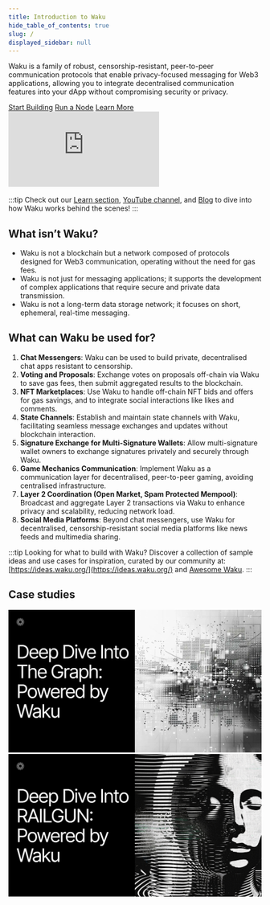 ```yaml
---
title: Introduction to Waku
hide_table_of_contents: true
slug: /
displayed_sidebar: null
---
```


Waku is a family of robust, censorship-resistant, peer-to-peer communication protocols that enable privacy-focused messaging for Web3 applications, allowing you to integrate decentralised communication features into your dApp without compromising security or privacy.

<div class="cta-buttons">
  <a href="/build/javascript/" class="button button--primary">Start Building</a>
  <a href="/run-node/" class="button button--primary">Run a Node</a>
  <a href="/learn/" class="button button--primary">Learn More</a>
</div>



<div class="video-container">
  <iframe class="yt-video" src="https://www.youtube.com/embed/nIWx5Vp_Qxk" title="Waku Tutorial 001: Introduction to Waku" frameborder="0" allow="accelerometer; autoplay; clipboard-write; encrypted-media; gyroscope; picture-in-picture; web-share" allowfullscreen></iframe>
</div>

:::tip
Check out our [Learn section](/learn/), [YouTube channel](https://www.youtube.com/@wakuorg), and [Blog](https://blog.waku.org/) to dive into how Waku works behind the scenes!
:::

## What isn’t Waku?

- Waku is not a blockchain but a network composed of protocols designed for Web3 communication, operating without the need for gas fees.
- Waku is not just for messaging applications; it supports the development of complex applications that require secure and private data transmission.
- Waku is not a long-term data storage network; it focuses on short, ephemeral, real-time messaging.

## What can Waku be used for?

1. **Chat Messengers**: Waku can be used to build private, decentralised chat apps resistant to censorship.
2. **Voting and Proposals**: Exchange votes on proposals off-chain via Waku to save gas fees, then submit aggregated results to the blockchain.
3. **NFT Marketplaces**: Use Waku to handle off-chain NFT bids and offers for gas savings, and to integrate social interactions like likes and comments.
4. **State Channels**: Establish and maintain state channels with Waku, facilitating seamless message exchanges and updates without blockchain interaction.
5. **Signature Exchange for Multi-Signature Wallets**: Allow multi-signature wallet owners to exchange signatures privately and securely through Waku.
6. **Game Mechanics Communication**: Implement Waku as a communication layer for decentralised, peer-to-peer gaming, avoiding centralised infrastructure.
7. **Layer 2 Coordination (Open Market, Spam Protected Mempool)**: Broadcast and aggregate Layer 2 transactions via Waku to enhance privacy and scalability, reducing network load.
8. **Social Media Platforms**: Beyond chat messengers, use Waku for decentralised, censorship-resistant social media platforms like news feeds and multimedia sharing.

:::tip
Looking for what to build with Waku? Discover a collection of sample ideas and use cases for inspiration, curated by our community at: [https://ideas.waku.org/](https://ideas.waku.org/) and [Awesome Waku](https://github.com/waku-org/awesome-waku/).
:::

## Case studies

<div class="case-study-container">
  <a href="https://blog.waku.org/2024-05-13-the-graph-case-study/" target="_blank" rel="noopener noreferrer"><img src="/img/graph-use-case.jpeg" /></a>
  <a href="https://blog.waku.org/2024-04-26-railgun-case-study/" target="_blank" rel="noopener noreferrer"><img src="/img/railgun-use-case.jpeg" /></a>
</div>
